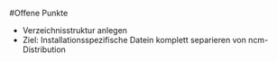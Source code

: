 #Offene Punkte

- Verzeichnisstruktur anlegen
- Ziel: Installationsspezifische Datein komplett separieren von ncm-Distribution

